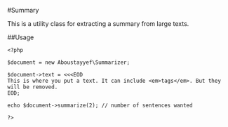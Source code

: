#Summary

This is a utility class for extracting a summary from large texts. 

##Usage

```
<?php

$document = new Aboustayyef\Summarizer;
 
$document->text = <<<EOD
This is where you put a text. It can include <em>tags</em>. But they will be removed.
EOD;

echo $document->summarize(2); // number of sentences wanted

?>

```
